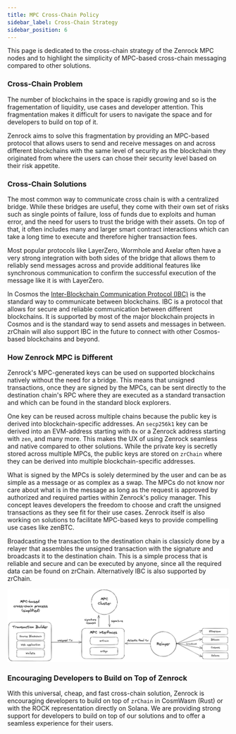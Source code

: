 ```yaml
---
title: MPC Cross-Chain Policy
sidebar_label: Cross-Chain Strategy
sidebar_position: 6
---
```


This page is dedicated to the cross-chain strategy of the Zenrock MPC nodes and to highlight the simplicity of MPC-based cross-chain messaging compared to other solutions.

### Cross-Chain Problem

The number of blockchains in the space is rapidly growing and so is the fragementation of liquidity, use cases and developer attention. This fragmentation makes it difficult for users to navigate the space and for developers to build on top of it.

Zenrock aims to solve this fragmentation by providing an MPC-based protocol that allows users to send and receive messages on and across different blockchains with the same level of security as the blockchain they originated from where the users can chose their security level based on their risk appetite.

### Cross-Chain Solutions

The most common way to communicate cross chain is with a centralized bridge. While these bridges are useful, they come with their own set of risks such as single points of failure, loss of funds due to exploits and human error, and the need for users to trust the bridge with their assets. On top of that, it often includes many and larger smart contract interactions which can take a long time to execute and therefore higher transaction fees.

Most popular protocols like LayerZero, Wormhole and Axelar often have a very strong integration with both sides of the bridge that allows them to reliably send messages across and provide additional features like synchronous communication to confirm the successful execution of the message like it is with LayerZero.

In Cosmos the [Inter-Blockchain Communication Protocol (IBC)](https://ibcprotocol.org/) is the standard way to communicate between blockchains. IBC is a protocol that allows for secure and reliable communication between different blockchains. It is supported by most of the major blockchain projects in Cosmos and is the standard way to send assets and messages in between. zrChain will also support IBC in the future to connect with other Cosmos-based blockchains and beyond.

### How Zenrock MPC is Different

Zenrock's MPC-generated keys can be used on supported blockchains natively without the need for a bridge. This means that unsigned transactions, once they are signed by the MPCs, can be sent directly to the destination chain's RPC where they are executed as a standard transaction and which can be found in the standard block explorers.

One key can be reused across multiple chains because the public key is derived into blockchain-specific addresses. An `secp256k1` key can be derived into an EVM-address starting with `0x` or a Zenrock address starting with `zen`, and many more. This makes the UX of using Zenrock seamless and native compared to other solutions. While the private key is secretly stored across multiple MPCs, the public keys are stored on `zrChain` where they can be derived into multiple blockchain-specific addresses.

What is signed by the MPCs is solely determined by the user and can be as simple as a message or as complex as a swap. The MPCs do not know nor care about what is in the message as long as the request is approved by authorized and required parties within Zenrock's policy manager. This concept leaves developers the freedom to choose and craft the unsigned transactions as they see fit for their use cases. Zenrock itself is also working on solutions to facilitate MPC-based keys to provide compelling use cases like zenBTC.

Broadcasting the transaction to the destination chain is classicly done by a relayer that assembles the unsigned transaction with the signature and broadcasts it to the destination chain. This is a simple process that is reliable and secure and can be executed by anyone, since all the required data can be found on zrChain. Alternatively IBC is also supported by zrChain.

<div style={{maxWidth: "900px", margin: "0 auto"}}>

![Cross-Chain Process](../static/img/cross-chain-process.png)

</div>

### Encouraging Developers to Build on Top of Zenrock

With this universal, cheap, and fast cross-chain solution, Zenrock is encouraging developers to build on top of `zrChain` in CosmWasm (Rust) or with the ROCK representation directly on Solana. We are providing strong support for developers to build on top of our solutions and to offer a seamless experience for their users.
